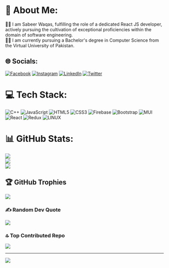 # 💫 About Me:
👨‍💻 I am Sabeer Waqas, fulfilling the role of a dedicated React JS developer, actively pursuing the cultivation of exceptional proficiencies within the domain of software engineering.<br>🧑‍🎓 I am currently pursuing a Bachelor's degree in Computer Science from the Virtual University of Pakistan.


## 🌐 Socials:
[![Facebook](https://img.shields.io/badge/Facebook-%231877F2.svg?logo=Facebook&logoColor=white)](https://facebook.com/https://www.facebook.com/sabeerwaqas050) [![Instagram](https://img.shields.io/badge/Instagram-%23E4405F.svg?logo=Instagram&logoColor=white)](https://instagram.com/https://www.instagram.com/sabeerwaqas/) [![LinkedIn](https://img.shields.io/badge/LinkedIn-%230077B5.svg?logo=linkedin&logoColor=white)](https://linkedin.com/in/https://www.linkedin.com/in/sabeerwaqas/) [![Twitter](https://img.shields.io/badge/Twitter-%231DA1F2.svg?logo=Twitter&logoColor=white)](https://twitter.com/https://twitter.com/SabeerWaqa9635) 

# 💻 Tech Stack:
![C++](https://img.shields.io/badge/c++-%2300599C.svg?style=for-the-badge&logo=c%2B%2B&logoColor=white) ![JavaScript](https://img.shields.io/badge/javascript-%23323330.svg?style=for-the-badge&logo=javascript&logoColor=%23F7DF1E) ![HTML5](https://img.shields.io/badge/html5-%23E34F26.svg?style=for-the-badge&logo=html5&logoColor=white) ![CSS3](https://img.shields.io/badge/css3-%231572B6.svg?style=for-the-badge&logo=css3&logoColor=white) ![Firebase](https://img.shields.io/badge/firebase-%23039BE5.svg?style=for-the-badge&logo=firebase) ![Bootstrap](https://img.shields.io/badge/bootstrap-%23563D7C.svg?style=for-the-badge&logo=bootstrap&logoColor=white) ![MUI](https://img.shields.io/badge/MUI-%230081CB.svg?style=for-the-badge&logo=material-ui&logoColor=white) ![React](https://img.shields.io/badge/react-%2320232a.svg?style=for-the-badge&logo=react&logoColor=%2361DAFB) ![Redux](https://img.shields.io/badge/redux-%23593d88.svg?style=for-the-badge&logo=redux&logoColor=white) ![LINUX](https://img.shields.io/badge/Linux-FCC624?style=for-the-badge&logo=linux&logoColor=black)
# 📊 GitHub Stats:
![](https://github-readme-stats.vercel.app/api?username=Sabeerwaqas&theme=highcontrast&hide_border=false&include_all_commits=true&count_private=true)<br/>
![](https://github-readme-streak-stats.herokuapp.com/?user=Sabeerwaqas&theme=highcontrast&hide_border=false)<br/>
![](https://github-readme-stats.vercel.app/api/top-langs/?username=Sabeerwaqas&theme=highcontrast&hide_border=false&include_all_commits=true&count_private=true&layout=compact)

## 🏆 GitHub Trophies
![](https://github-profile-trophy.vercel.app/?username=Sabeerwaqas&theme=juicyfresh&no-frame=false&no-bg=false&margin-w=4)

### ✍️ Random Dev Quote
![](https://quotes-github-readme.vercel.app/api?type=horizontal&theme=merko)

### 🔝 Top Contributed Repo
![](https://github-contributor-stats.vercel.app/api?username=Sabeerwaqas&limit=5&theme=gruvbox&combine_all_yearly_contributions=true)

---
[![](https://visitcount.itsvg.in/api?id=Sabeerwaqas&icon=1&color=0)](https://visitcount.itsvg.in)

<!-- Proudly created with GPRM ( https://gprm.itsvg.in ) -->
